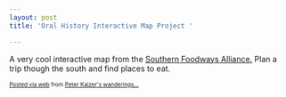 ```yaml
---
layout: post
title: 'Oral History Interactive Map Project '

---
```


<div class='posterous_autopost'><div class="posterous_bookmarklet_entry"> A very cool interactive map from the <a href="http://www.southernfoodways.com/documentary/maps/index.html">Southern Foodways Alliance.</a>  Plan a trip though the south and find places to eat. <p></p></div>      <p style="font-size: 10px;">  <a href="http://posterous.com">Posted via web</a>   from <a href="http://random.peterkaizer.com/oral-history-interactive-map-project">Peter Kaizer's wanderings...</a>  </p>  </div>
